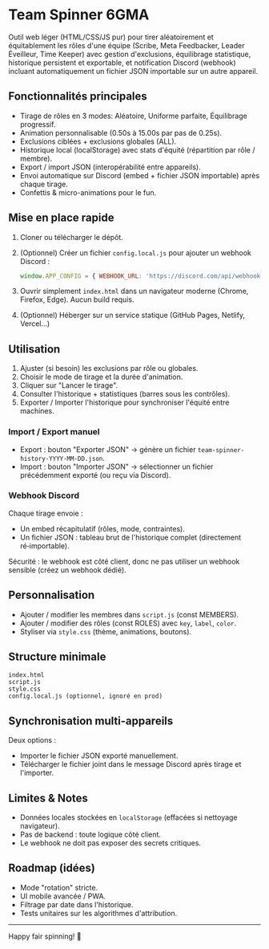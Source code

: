 # Team Spinner 6GMA

Outil web léger (HTML/CSS/JS pur) pour tirer aléatoirement et équitablement les rôles d'une équipe (Scribe, Meta Feedbacker, Leader Éveilleur, Time Keeper) avec gestion d'exclusions, équilibrage statistique, historique persistent et exportable, et notification Discord (webhook) incluant automatiquement un fichier JSON importable sur un autre appareil.

## Fonctionnalités principales

- Tirage de rôles en 3 modes: Aléatoire, Uniforme parfaite, Équilibrage progressif.
- Animation personnalisable (0.50s à 15.00s par pas de 0.25s).
- Exclusions ciblées + exclusions globales (ALL).
- Historique local (localStorage) avec stats d'équité (répartition par rôle / membre).
- Export / import JSON (interopérabilité entre appareils).
- Envoi automatique sur Discord (embed + fichier JSON importable) après chaque tirage.
- Confettis & micro-animations pour le fun.

## Mise en place rapide

1. Cloner ou télécharger le dépôt.
2. (Optionnel) Créer un fichier `config.local.js` pour ajouter un webhook Discord :

   ```js
   window.APP_CONFIG = { WEBHOOK_URL: 'https://discord.com/api/webhooks/ID/TOKEN' };
   ```

3. Ouvrir simplement `index.html` dans un navigateur moderne (Chrome, Firefox, Edge). Aucun build requis.
4. (Optionnel) Héberger sur un service statique (GitHub Pages, Netlify, Vercel…)

## Utilisation

1. Ajuster (si besoin) les exclusions par rôle ou globales.
2. Choisir le mode de tirage et la durée d'animation.
3. Cliquer sur "Lancer le tirage".
4. Consulter l'historique + statistiques (barres sous les contrôles).
5. Exporter / Importer l'historique pour synchroniser l'équité entre machines.

### Import / Export manuel

- Export : bouton "Exporter JSON" → génère un fichier `team-spinner-history-YYYY-MM-DD.json`.
- Import : bouton "Importer JSON" → sélectionner un fichier précédemment exporté (ou reçu via Discord).

### Webhook Discord

Chaque tirage envoie :

- Un embed récapitulatif (rôles, mode, contraintes).
- Un fichier JSON : tableau brut de l'historique complet (directement ré‑importable).

Sécurité : le webhook est côté client, donc ne pas utiliser un webhook sensible (créez un webhook dédié).

## Personnalisation

- Ajouter / modifier les membres dans `script.js` (const MEMBERS).
- Ajouter / modifier des rôles (const ROLES) avec `key`, `label`, `color`.
- Styliser via `style.css` (thème, animations, boutons).

## Structure minimale

```text
index.html
script.js
style.css
config.local.js (optionnel, ignoré en prod)
```

## Synchronisation multi-appareils

Deux options :

- Importer le fichier JSON exporté manuellement.
- Télécharger le fichier joint dans le message Discord après tirage et l'importer.

## Limites & Notes

- Données locales stockées en `localStorage` (effacées si nettoyage navigateur).
- Pas de backend : toute logique côté client.
- Le webhook ne doit pas exposer des secrets critiques.

## Roadmap (idées)

- Mode "rotation" stricte.
- UI mobile avancée / PWA.
- Filtrage par date dans l'historique.
- Tests unitaires sur les algorithmes d'attribution.

---

Happy fair spinning! 🎲
